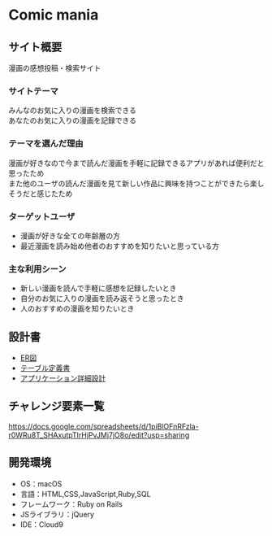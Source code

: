 # Comic mania

## サイト概要
漫画の感想投稿・検索サイト

### サイトテーマ
みんなのお気に入りの漫画を検索できる  
あなたのお気に入りの漫画を記録できる

### テーマを選んだ理由
漫画が好きなので今まで読んだ漫画を手軽に記録できるアプリがあれば便利だと思ったため  
また他のユーザの読んだ漫画を見て新しい作品に興味を持つことができたら楽しそうだと感じたため

### ターゲットユーザ
- 漫画が好きな全ての年齢層の方
- 最近漫画を読み始め他者のおすすめを知りたいと思っている方

### 主な利用シーン
- 新しい漫画を読んで手軽に感想を記録したいとき
- 自分のお気に入りの漫画を読み返そうと思ったとき
- 人のおすすめの漫画を知りたいとき

## 設計書
- [ER図](https://drive.google.com/file/d/10A_JtREKtVmDLf1ZMa8gWxNgnTUVHdCB/view?usp=sharing)  
- [テーブル定義書](https://docs.google.com/spreadsheets/d/1p3w3LXCArEEwpBriCYAuWaNfwPsLo5Jqis3w-bO3TCY/edit?usp=sharing)  
- [アプリケーション詳細設計](https://docs.google.com/spreadsheets/d/1lyJClTYDOohnEWhH7hti_erroUq0U5pzdvkaaNnFoos/edit?usp=sharing)

## チャレンジ要素一覧
https://docs.google.com/spreadsheets/d/1piBlOFnRFzla-r0WRu8T_SHAxutpTIrHjPvJMj7jO8o/edit?usp=sharing

## 開発環境
- OS：macOS
- 言語：HTML,CSS,JavaScript,Ruby,SQL
- フレームワーク：Ruby on Rails
- JSライブラリ：jQuery
- IDE：Cloud9
